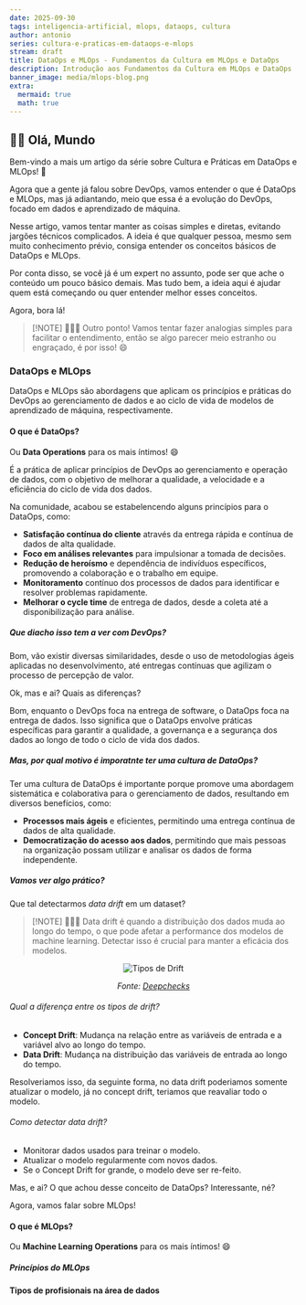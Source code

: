 ```yaml
---
date: 2025-09-30
tags: inteligencia-artificial, mlops, dataops, cultura
author: antonio
series: cultura-e-praticas-em-dataops-e-mlops
stream: draft
title: DataOps e MLOps - Fundamentos da Cultura em MLOps e DataOps
description: Introdução aos Fundamentos da Cultura em MLOps e DataOps
banner_image: media/mlops-blog.png
extra:
  mermaid: true
  math: true
---
```


## 👋🏽 Olá, Mundo

Bem-vindo a mais um artigo da série sobre Cultura e Práticas em DataOps e MLOps! 🚀

Agora que a gente já falou sobre DevOps, vamos entender o que é DataOps e MLOps, mas já adiantando, meio que essa é a evolução do DevOps, focado em dados e aprendizado de máquina.

Nesse artigo, vamos tentar manter as coisas simples e diretas, evitando jargões técnicos complicados. A ideia é que qualquer pessoa, mesmo sem muito conhecimento prévio, consiga entender os conceitos básicos de DataOps e MLOps.

Por conta disso, se você já é um expert no assunto, pode ser que ache o conteúdo um pouco básico demais. Mas tudo bem, a ideia aqui é ajudar quem está começando ou quer entender melhor esses conceitos.

Agora, bora lá!

> [!NOTE] 🧑🏽‍💻
> Outro ponto! Vamos tentar fazer analogias simples para facilitar o entendimento, então se algo parecer meio estranho ou engraçado, é por isso! 😄

### DataOps e MLOps

DataOps e MLOps são abordagens que aplicam os princípios e práticas do DevOps ao gerenciamento de dados e ao ciclo de vida de modelos de aprendizado de máquina, respectivamente.

#### O que é DataOps?

Ou **Data Operations** para os mais íntimos! 😄

É a prática de aplicar princípios de DevOps ao gerenciamento e operação de dados, com o objetivo de melhorar a qualidade, a velocidade e a eficiência do ciclo de vida dos dados.

Na comunidade, acabou se estabelencendo alguns princípios para o DataOps, como:

- **Satisfação contínua do cliente** através da entrega rápida e contínua de dados de alta qualidade.
- **Foco em análises relevantes** para impulsionar a tomada de decisões.
- **Redução de heroísmo** e dependência de indivíduos específicos, promovendo a colaboração e o trabalho em equipe.
- **Monitoramento** contínuo dos processos de dados para identificar e resolver problemas rapidamente.
- **Melhorar o cycle time** de entrega de dados, desde a coleta até a disponibilização para análise.

##### Que diacho isso tem a ver com DevOps?

Bom, vão existir diversas similaridades, desde o uso de metodologias ágeis aplicadas no desenvolvimento, até entregas contínuas que agilizam o processo de percepção de valor.

Ok, mas e ai? Quais as diferenças?

Bom, enquanto o DevOps foca na entrega de software, o DataOps foca na entrega de dados. Isso significa que o DataOps envolve práticas específicas para garantir a qualidade, a governança e a segurança dos dados ao longo de todo o ciclo de vida dos dados.

##### Mas, por qual motivo é imporatnte ter uma cultura de DataOps?

Ter uma cultura de DataOps é importante porque promove uma abordagem sistemática e colaborativa para o gerenciamento de dados, resultando em diversos benefícios, como:

- **Processos mais ágeis** e eficientes, permitindo uma entrega contínua de dados de alta qualidade.
- **Democratização do acesso aos dados**, permitindo que mais pessoas na organização possam utilizar e analisar os dados de forma independente.

##### Vamos ver algo prático?

Que tal detectarmos _data drift_ em um dataset?

> [!NOTE] 🧑🏽‍💻
> Data drift é quando a distribuição dos dados muda ao longo do tempo, o que pode afetar a performance dos modelos de machine learning. Detectar isso é crucial para manter a eficácia dos modelos.

<!-- markdownlint-disable MD033 -->
<div style="text-align:center;">
  <img src="https://docs.deepchecks.com/stable/_images/types-of-drift.png" alt="Tipos de Drift" />
  <p><i>Fonte: <a href="https://docs.deepchecks.com/stable/guides/detecting_drift.html">Deepchecks</a></i></p>
</div>

###### Qual a diferença entre os tipos de drift?

- **Concept Drift**: Mudança na relação entre as variáveis de entrada e a variável alvo ao longo do tempo.
- **Data Drift**: Mudança na distribuição das variáveis de entrada ao longo do tempo.

Resolveriamos isso, da seguinte forma, no data drift poderiamos somente atualizar o modelo, já no concept drift, teriamos que reavaliar todo o modelo.

###### Como detectar data drift?

- Monitorar dados usados para treinar o modelo.
- Atualizar o modelo regularmente com novos dados.
- Se o Concept Drift for grande, o modelo deve ser re-feito.

Mas, e ai? O que achou desse conceito de DataOps? Interessante, né?

Agora, vamos falar sobre MLOps!

#### O que é MLOps?

Ou **Machine Learning Operations** para os mais íntimos! 😄

##### Princípios do MLOps

#### Tipos de profisionais na área de dados

